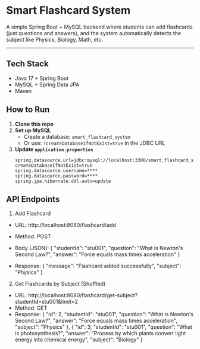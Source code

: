  # Smart Flashcard System

A simple Spring Boot + MySQL backend where students can add flashcards (just questions and answers),
and the system automatically detects the subject like Physics, Biology, Math, etc.

---

##  Tech Stack
- Java 17 + Spring Boot  
- MySQL + Spring Data JPA  
- Maven

##  How to Run

1. **Clone this repo**
2. **Set up MySQL**  
   - Create a database: `smart_flashcard_system`  
   - Or use: `?createDatabaseIfNotExist=true` in the JDBC URL
3. **Update `application.properties`**
   ```properties
   spring.datasource.url=jdbc:mysql://localhost:3306/smart_flashcard_system?createDatabaseIfNotExist=true
   spring.datasource.username=****
   spring.datasource.password=****
   spring.jpa.hibernate.ddl-auto=update

 ## API Endpoints
1. Add Flashcard
 - URL: http://localhost:8080/flashcard/add
- Method: POST
- Body (JSON):
{
  "studentId": "stu001",
  "question": "What is Newton's Second Law?",
  "answer": "Force equals mass times acceleration"
}

- Response:
{
  "message": "Flashcard added successfully",
  "subject": "Physics"
}

2. Get Flashcards by Subject (Shuffled)
- URL: http://localhost:8080/flashcard/get-subject?studentId=stu001&limit=2
- Method: GET
- Response:
      {
        "id": 2,
        "studentId": "stu001",
        "question": "What is Newton's Second Law?",
        "answer": "Force equals mass times acceleration",
        "subject": "Physics"
    },
    {
        "id": 3,
        "studentId": "stu001",
        "question": "What is photosynthesis?",
        "answer": "Process by which plants convert light energy into chemical energy",
        "subject": "Biology"
    }


